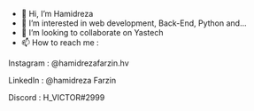 - 👋 Hi, I’m Hamidreza
- 👀 I’m interested in web development, Back-End, Python and...
- 💞️ I’m looking to collaborate on Yastech
- 📫 How to reach me :

Instagram : @hamidrezafarzin.hv

LinkedIn : @hamidreza Farzin

Discord : H_VICTOR#2999

<!---
H-VICTOOR/H-VICTOOR is a ✨ special ✨ repository because its `README.md` (this file) appears on your GitHub profile.
You can click the Preview link to take a look at your changes.
--->
